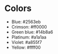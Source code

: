 # Colors

* Blue: #2563eb
* Crimson: #ff0000
* Green blue: #14b8a6
* Platinum: #a1a1aa
* Violet: #a855f7
* Yellow: #ffff00
